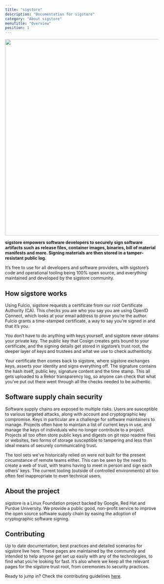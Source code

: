 ```yaml
---
title: "sigstore"
description: "Documentation for sigstore"
category: "About sigstore"
menuTitle: "Overview"
position: 1
---
```


<img src="/sigstore_overview_v2.jpg" class="light-img" width="1280" height="640" alt=""/>

**sigstore empowers software developers to securely sign software artifacts such as release files, container images, binaries, bill of material manifests and more. Signing materials are then stored in a tamper-resistant public log.**

It’s free to use for all developers and software providers, with sigstore’s code and operational tooling being 100% open source, and everything maintained and developed by the sigstore community.

## How sigstore works

Using Fulcio, sigstore requests a certificate from our root Certificate Authority (CA). This checks you are who you say you are using OpenID Connect, which looks at your email address to prove you’re the author. Fulcio grants a time-stamped certificate, a way to say you’re signed in and that it’s you.

You don’t have to do anything with keys yourself, and sigstore never obtains your private key. The public key that Cosign creates gets bound to your certificate, and the signing details get stored in sigstore’s trust root, the deeper layer of keys and trustees and what we use to check authenticity.

Your certificate then comes back to sigstore, where sigstore exchanges keys, asserts your identity and signs everything off. The signature contains the hash itself, public key, signature content and the time stamp. This all gets uploaded to a Rekor transparency log, so anyone can check that what you’ve put out there went through all the checks needed to be authentic.

## Software supply chain security

Software supply chains are exposed to multiple risks. Users are susceptible to various targeted attacks, along with account and cryptographic key compromise. Keys in particular are a challenge for software maintainers to manage. Projects often have to maintain a list of current keys in use, and manage the keys of individuals who no longer contribute to a project. Projects all too often store public keys and digests on git repo readme files or websites, two forms of storage susceptible to tampering and less than ideal means of securely communicating trust.

The tool sets we’ve historically relied on were not built for the present circumstance of remote teams either. This can be seen by the need to create a web of trust, with teams having to meet in person and sign each others’ keys. The current tooling (outside of controlled environments) all too often feel inappropriate to even technical users.

## About the project

sigstore is a Linux Foundation project backed by Google, Red Hat and Purdue University. We provide a public good, non-profit service to improve the open source software supply chain by easing the adoption of cryptographic software signing.

## Contributing

Up to date documentation, best practices and detailed scenarios for sigstore live here. These pages are maintained by the community and intended to help anyone get set up easily with any of the technologies, to find what you’re looking for fast. It’s also where we keep all the relevant pages for the sigstore trust root, from ceremonies to security practices.

Ready to jump in? Check the contributing guidelines [here](/contributing).
